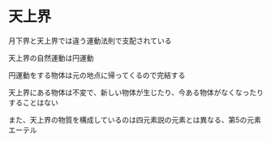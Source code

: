 # 天上界

月下界と天上界では違う運動法則で支配されている

天上界の自然運動は円運動

円運動をする物体は元の地点に帰ってくるので完結する

天上界にある物体は不変で、新しい物体が生じたり、今ある物体がなくなったりすることはない

また、天上界の物質を構成しているのは四元素説の元素とは異なる、第5の元素エーテル
